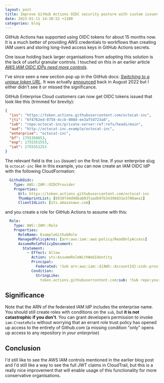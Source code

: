 ```yaml
---
layout: post
title: Improve GitHub Actions OIDC security posture with custom issuer
date: 2023-01-11 14:30:52 +1100
categories: blog
---
```


GitHub Actions has supported using OIDC tokens for about 15 months now. It is
a much better of providing AWS credentials to workflows than creating IAM users
and storing long-lived access keys in GitHub Actions secrets.

One issue holding back larger organisations from adopting this solution is the
lack of useful granular controls. I touched on this in an earlier article [_AWS IAM OIDC IDPs need more controls_][earlier].

I've since seen a new section pop up in the GitHub docs: [_Switching to a unique token URL_][docs].
It was actually [announced][announcement] back in August 2022 but I either didn't 
see it or missed the significance.

GitHub Enterprise Cloud customers can now get OIDC tokens issued that look like 
this (trimmed for brevity):

```json
{
  "iss": "https://token.actions.githubusercontent.com/octocat-inc",
  "jti": "6f4762ed-0758-4ccb-808d-ee3af5d723a8",
  "sub": "repo:octocat-inc/private-server:ref:refs/heads/main",
  "aud": "http://octocat-inc.example/octocat-inc",
  "enterprise": "octocat-inc",
  "bf": 1755350653,
  "exp": 1755351553,
  "iat": 1755351253
}
```

The relevant field is the `iss` (issuer) on the first line. If your enterprise 
slug is `octocat-inc` like in this example, you can now create an IAM OIDC IdP
with the following CloudFormation:

```yaml
  GithubOidc:
    Type: AWS::IAM::OIDCProvider
    Properties:
      Url: https://token.actions.githubusercontent.com/octocat-inc
      ThumbprintList: [6938fd4d98bab03faadb97b34396831e3780aea1]
      ClientIdList: [sts.amazonaws.com]
```

and you create a role for GitHub Actions to assume with this:

```yaml
  Role:
    Type: AWS::IAM::Role
    Properties:
      RoleName: ExampleGithubRole
      ManagedPolicyArns: [arn:aws:iam::aws:policy/ReadOnlyAccess]
      AssumeRolePolicyDocument:
        Statement:
          - Effect: Allow
            Action: sts:AssumeRoleWithWebIdentity
            Principal:
              Federated: !Sub arn:aws:iam::${AWS::AccountId}:oidc-provider/token.actions.githubusercontent.com/octocat-inc
            Condition:
              StringLike:
                token.actions.githubusercontent.com:sub: !Sub repo:your-org/your-repo:*
```

## Significance

Note that the ARN of the federated IAM IdP includes the enterprise name. You 
should still create roles with conditions on the `sub`, but **it is not 
catastrophic if you don't**. You can grant developers permission to invoke 
`iam:CreateRole` without worrying that an errant role trust policy has opened 
up access to the entirety of Github.com (a missing condition "only" opens up
access to any repository in _your enterprise_)

## Conclusion

I'd still like to see the AWS IAM controls mentioned in the earlier blog post
and I'd still like a way to see the full JWT claims in CloudTrail, but this
is a really nice improvement that will enable usage of this functionality for
more conservative organisations.

[earlier]: https://awsteele.com/blog/2021/10/12/aws-iam-oidc-idps-need-more-controls.html
[docs]: https://docs.github.com/en/enterprise-cloud@latest/actions/deployment/security-hardening-your-deployments/about-security-hardening-with-openid-connect#switching-to-a-unique-token-url
[announcement]: https://github.blog/changelog/2022-08-23-github-actions-enhancements-to-openid-connect-support-to-enable-secure-cloud-deployments-at-scale/
